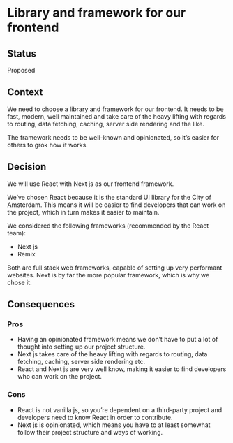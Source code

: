 # Library and framework for our frontend

## Status

Proposed

## Context

We need to choose a library and framework for our frontend.
It needs to be fast, modern, well maintained and take care of the heavy lifting with regards to routing,
data fetching, caching, server side rendering and the like.

The framework needs to be well-known and opinionated, so it’s easier for others to grok how it works.

## Decision

We will use React with Next js as our frontend framework.

We’ve chosen React because it is the standard UI library for the City of Amsterdam.
This means it will be easier to find developers that can work on the project, which in turn makes it easier to maintain.

We considered the following frameworks (recommended by the React team):

- Next js
- Remix

Both are full stack web frameworks, capable of setting up very performant websites.
Next is by far the more popular framework, which is why we chose it.

## Consequences

### Pros

- Having an opinionated framework means we don’t have to put a lot of thought into setting up our project structure.
- Next js takes care of the heavy lifting with regards to routing, data fetching, caching, server side rendering etc.
- React and Next js are very well know, making it easier to find developers who can work on the project.

### Cons

- React is not vanilla js, so you’re dependent on a third-party project and developers need to know React in order to contribute.
- Next js is opinionated, which means you have to at least somewhat follow their project structure and ways of working.
